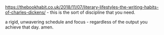 https://thebookhabit.co.uk/2018/11/07/literary-lifestyles-the-writing-habits-of-charles-dickens/ - this is the sort of discipline that you need.

a rigid, unwavering schedule and focus - regardless of the output you achieve that day. amen.